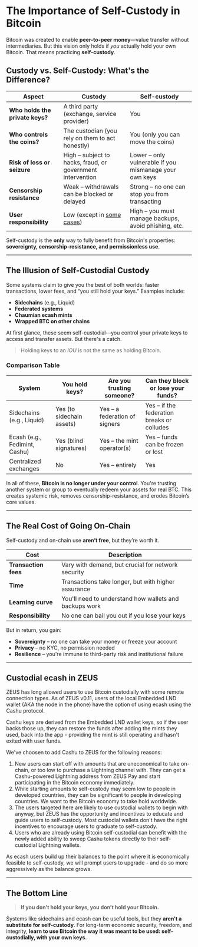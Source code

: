 # The Importance of Self-Custody in Bitcoin

Bitcoin was created to enable **peer-to-peer money**—value transfer without intermediaries. But this vision only holds if *you* actually hold your own Bitcoin. That means practicing **self-custody**.

## Custody vs. Self-Custody: What's the Difference?

| Aspect | Custody | Self-custody |
|--------|---------|--------------|
| **Who holds the private keys?** | A third party (exchange, service provider) | You |
| **Who controls the coins?** | The custodian (you rely on them to act honestly) | You (only you can move the coins) |
| **Risk of loss or seizure** | High – subject to hacks, fraud, or government intervention | Lower – only vulnerable if you mismanage your own keys |
| **Censorship resistance** | Weak – withdrawals can be blocked or delayed | Strong – no one can stop you from transacting |
| **User responsibility** | Low (except in [some cases](#the-illusion-of-self-custodial-custody)) | High – you must manage backups, avoid phishing, etc. |

Self-custody is the **only** way to fully benefit from Bitcoin's properties: **sovereignty, censorship-resistance, and permissionless use**.

---

## The Illusion of Self-Custodial Custody

Some systems claim to give you the best of both worlds: faster transactions, lower fees, and “you still hold your keys.” Examples include:

- **Sidechains** (e.g., Liquid)
- **Federated systems**
- **Chaumian ecash mints**
- **Wrapped BTC on other chains**

At first glance, these seem self-custodial—you control your private keys to access and transfer assets. But there's a catch.

> Holding keys to an *IOU* is not the same as holding Bitcoin.

### Comparison Table

| System | You hold keys? | Are you trusting someone? | Can they block or lose your funds? |
|--------|----------------|----------------------------|-----------------------------------|
| Sidechains (e.g., Liquid) | Yes (to sidechain assets) | Yes – a federation of signers | Yes – if the federation breaks or colludes |
| Ecash (e.g., Fedimint, Cashu) | Yes (blind signatures) | Yes – the mint operator(s) | Yes – funds can be frozen or lost |
| Centralized exchanges | No | Yes – entirely | Yes |

In all of these, **Bitcoin is no longer under your control**. You're trusting another system or group to eventually redeem your assets for real BTC. This creates systemic risk, removes censorship-resistance, and erodes Bitcoin’s core values.

---

## The Real Cost of Going On-Chain

Self-custody and on-chain use **aren’t free**, but they’re worth it.

| Cost | Description |
|------|-------------|
| **Transaction fees** | Vary with demand, but crucial for network security |
| **Time** | Transactions take longer, but with higher assurance |
| **Learning curve** | You'll need to understand how wallets and backups work |
| **Responsibility** | No one can bail you out if you lose your keys |

But in return, you gain:

- **Sovereignty** – no one can take your money or freeze your account
- **Privacy** – no KYC, no permission needed
- **Resilience** – you're immune to third-party risk and institutional failure

---

## Custodial ecash in ZEUS

ZEUS has long allowed users to use Bitcoin custodially with some remote connection types. As of ZEUS v0.11, users of the local Embedded LND wallet (AKA the node in the phone) have the option of using ecash using the Cashu protocol.

Cashu keys are derived from the Embedded LND wallet keys, so if the user backs those up, they can restore the funds after adding the mints they used, back into the app - providing the mint is still operating and hasn't exited with user funds.

We've choosen to add Cashu to ZEUS for the following reasons:

1. New users can start off with amounts that are uneconomical to take on-chain, or too low to purchase a Lightning channel with. They can get a Cashu-powered Lightning address from ZEUS Pay and start participating in the Bitcoin economy immediately.
2. While starting amounts to self-custody may seem low to people in developed countries, they can be significant to people in developing countries. We want to the Bitcoin economy to take hold worldwide.
3. The users targeted here are likely to use custodial wallets to begin with anyway, but ZEUS has the opportunity and incentives to educate and guide users to self-custody. Most custodial wallets don't have the right incentives to encourage users to graduate to self-custody.
4. Users who are already using Bitcoin self-custodial can benefit with the newly added ability to sweep Cashu tokens directly to their self-custodial Lightning wallets.

As ecash users build up their balances to the point where it is economically feasible to self-custody, we will prompt users to upgrade - and do so more aggressively as the balance grows.

---

## The Bottom Line

> **If you don’t hold your keys, you don’t hold your Bitcoin.**

Systems like sidechains and ecash can be useful tools, but they **aren’t a substitute for self-custody**. For long-term economic security, freedom, and integrity, **learn to use Bitcoin the way it was meant to be used: self-custodially, with your own keys.**
